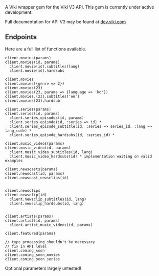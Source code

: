 A Viki wrapper gem for the Viki V3 API. This gem is currently under active development.

Full documentation for API V3 may be found at [dev.viki.com](http://dev.viki.com/api "Viki API V3 Docs")

Endpoints
----------

Here are a full list of functions available.

```
client.movies(params)
client.movies(id, params)
  client.movie(id).subtitles(lang)
  client.movie(id).hardsubs

client.movies
client.movies({genre => 2})
client.movies(23)
client.movies(23, params => {language => 'ko'})
client.movies.(23).subtitles('en')
client.movies(23).hardsub

client.series(params)
client.series(id, params)
  client.series_episodes(id, params)
  client.series_episode(id, :series => id) *
  client.series_episode_subtitle(id, :series => series_id, :lang => lang_code) *
  client.series_episode_hardsubs(id, :series_id) *

client.music_videos(params)
client.music_video(id, params)
  client.music_video_subtitles(id, lang)
  client.music_video_hardsubs(id) * implementation waiting on valid examples

client.newscasts(params)
client.newscast(id, params)
client.newscast_newsclips(id)


client.newsclips
client.newsclip(id)
  client.newsclip_subtitles(id, lang)
  client.newsclip_hardsubs(id, lang)


client.artists(params)
client.artist(id, params)
  client.artist_music_videos(id, params)

client.featured(params)

// type processing shouldn't be necessary
// fix in API level
client.coming_soon
client.coming_soon_movies
client.coming_soon_series
```

Optional parameters largely untested!
